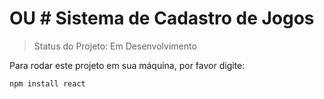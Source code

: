 <h1> OU # Sistema de Cadastro de Jogos</h1>

> Status do Projeto: Em Desenvolvimento

Para rodar este projeto em sua máquina, por favor digite:
```
npm install react
```
